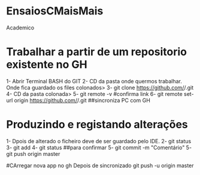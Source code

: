 # EnsaiosCMaisMais
Academico

#   Trabalhar a partir de um repositorio existente no GH
1- Abrir Terminal BASH do GIT
2- CD <path> da pasta onde quermos trabalhar. Onde fica guardado os files colonados>
3- git clone https://github.com/<name>/<folder>.git
4- CD <path> da pasta colonada>
5- git remote -v #confirma link
6- git remote set-url origin https://github.com/<name>/<folder>.git  ##sincroniza PC com GH

# Produzindo e registando alterações
1- Dpois de alterado o ficheiro deve de ser guardado pelo IDE.
2- git status
3- git add <file name>
4- git status ##para confirmar
5- git commit -m "Comentário"
5- git push origin master



#CArregar nova app no gh Depois de sincronizado
 git push -u origin master